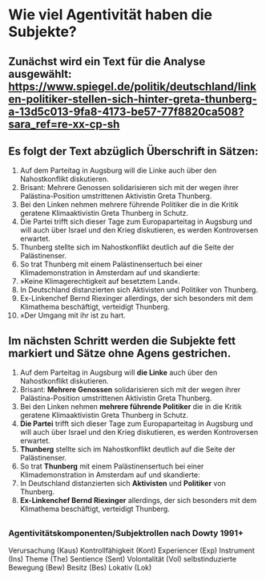 # Wie viel Agentivität haben die Subjekte?


## Zunächst wird ein Text für die Analyse ausgewählt: https://www.spiegel.de/politik/deutschland/linken-politiker-stellen-sich-hinter-greta-thunberg-a-13d5c013-9fa8-4173-be57-77f8820ca508?sara_ref=re-xx-cp-sh


## Es folgt der Text abzüglich Überschrift in Sätzen:


1. Auf dem Parteitag in Augsburg will die Linke auch über den Nahostkonflikt diskutieren.
2. Brisant: Mehrere Genossen solidarisieren sich mit der wegen ihrer Palästina-Position umstrittenen Aktivistin Greta Thunberg.
3. Bei den Linken nehmen mehrere führende Politiker die in die Kritik geratene Klimaaktivistin Greta Thunberg in Schutz.
4. Die Partei trifft sich dieser Tage zum Europaparteitag in Augsburg und will auch über Israel und den Krieg diskutieren, es werden Kontroversen erwartet.
5. Thunberg stellte sich im Nahostkonflikt deutlich auf die Seite der Palästinenser.
6. So trat Thunberg mit einem Palästinensertuch bei einer Klimademonstration in Amsterdam auf und skandierte:
7. »Keine Klimagerechtigkeit auf besetztem Land«.
8. In Deutschland distanzierten sich Aktivisten und Politiker von Thunberg.
9. Ex-Linkenchef Bernd Riexinger allerdings, der sich besonders mit dem Klimathema beschäftigt, verteidigt Thunberg.
10. »Der Umgang mit ihr ist zu hart.

## Im nächsten Schritt werden die Subjekte fett markiert und Sätze ohne Agens gestrichen.


1. Auf dem Parteitag in Augsburg will **die Linke** auch über den Nahostkonflikt diskutieren.
2. Brisant: **Mehrere Genossen** solidarisieren sich mit der wegen ihrer Palästina-Position umstrittenen Aktivistin Greta Thunberg.
3. Bei den Linken nehmen **mehrere führende Politiker** die in die Kritik geratene Klimaaktivistin Greta Thunberg in Schutz.
4. **Die Partei** trifft sich dieser Tage zum Europaparteitag in Augsburg und will auch über Israel und den Krieg diskutieren, es werden Kontroversen erwartet.
5. **Thunberg** stellte sich im Nahostkonflikt deutlich auf die Seite der Palästinenser.
6. So trat **Thunberg** mit einem Palästinensertuch bei einer Klimademonstration in Amsterdam auf und skandierte:
7. In Deutschland distanzierten sich **Aktivisten** und **Politiker** von Thunberg.
8. **Ex-Linkenchef Bernd Riexinger** allerdings, der sich besonders mit dem Klimathema beschäftigt, verteidigt Thunberg.


## 


### Agentivitätskomponenten/Subjektrollen nach Dowty 1991+
Verursachung (Kaus)
Kontrollfähigkeit (Kont)
Experiencer (Exp)
Instrument (Ins)
Theme (The)
Sentience (Sent)
Volontalität (Vol)
selbstinduzierte Bewegung (Bew)
Besitz (Bes)
Lokativ (Lok)





